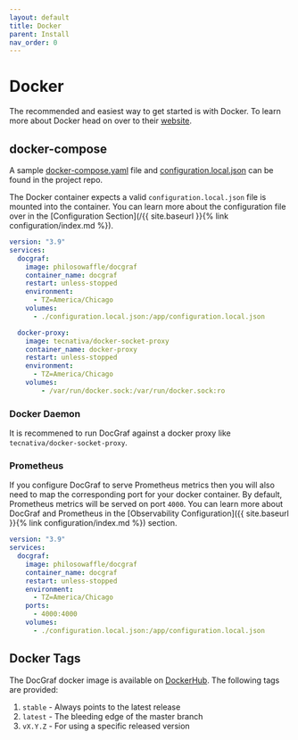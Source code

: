 ```yaml
---
layout: default
title: Docker
parent: Install
nav_order: 0
---
```


# Docker

The recommended and easiest way to get started is with Docker. To learn more about Docker head on over to their [website](https://www.docker.com/).

## docker-compose

A sample [docker-compose.yaml](https://github.com/philosowaffle/docgraf/blob/master/docker-compose.yaml) file and [configuration.local.json](https://github.com/philosowaffle/docgraf/blob/master/configuration.example.json) can be found in the project repo.

The Docker container expects a valid `configuration.local.json` file is mounted into the container.  You can learn more about the configuration file over in the [Configuration Section](/{{ site.baseurl }}{% link configuration/index.md %}).

```yaml
version: "3.9"
services:
  docgraf:
    image: philosowaffle/docgraf
    container_name: docgraf
    restart: unless-stopped
    environment:
      - TZ=America/Chicago
    volumes:
      - ./configuration.local.json:/app/configuration.local.json

  docker-proxy: 
    image: tecnativa/docker-socket-proxy
    container_name: docker-proxy 
    restart: unless-stopped 
    environment: 
      - TZ=America/Chicago
    volumes:
        - /var/run/docker.sock:/var/run/docker.sock:ro
```

### Docker Daemon

It is recommened to run DocGraf against a docker proxy like `tecnativa/docker-socket-proxy`.

### Prometheus

If you configure DocGraf to serve Prometheus metrics then you will also need to map the corresponding port for your docker container. By default, Prometheus metrics will be served on port `4000`. You can learn more about DocGraf and Prometheus in the [Observability Configuration]({{ site.baseurl }}{% link configuration/index.md %}) section.

```yaml
version: "3.9"
services:
  docgraf:
    image: philosowaffle/docgraf
    container_name: docgraf
    restart: unless-stopped
    environment:
      - TZ=America/Chicago
    ports:
      - 4000:4000
    volumes:
      - ./configuration.local.json:/app/configuration.local.json
```

## Docker Tags

The DocGraf docker image is available on [DockerHub](https://hub.docker.com/r/philosowaffle/docgraf). The following tags are provided:

1. `stable` - Always points to the latest release
1. `latest` - The bleeding edge of the master branch
1. `vX.Y.Z` - For using a specific released version